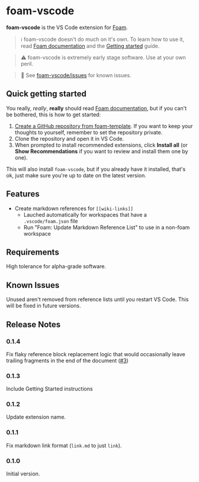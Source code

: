 # foam-vscode

**foam-vscode** is the VS Code extension for [Foam](https://foambubble.github.io/foam).

> ℹ️ foam-vscode doesn't do much on it's own. To learn how to use it, read [Foam documentation](https://foambubble.github.io/foam) and the [Getting started](https://foambubble.github.io/foam/#getting-started) guide.

> ⚠️ foam-vscode is extremely early stage software. Use at your own peril.

> 👀 See [foam-vscode/issues](https://github.com/foambubble/foam-vscode/issues) for known issues.

## Quick getting started

You really, _really_, **really** should read [Foam documentation](https://foambubble.github.io/foam), but if you can't be bothered, this is how to get started:

1. [Create a GitHub repository from foam-template](https://github.com/foambubble/foam-template/generate). If you want to keep your thoughts to yourself, remember to set the repository private.
2. Clone the repository and open it in VS Code.
3. When prompted to install recommended extensions, click **Install all** (or **Show Recommendations** if you want to review and install them one by one).

This will also install `foam-vscode`, but if you already have it installed, that's ok, just make sure you're up to date on the latest version.

## Features

- Create markdown references for `[[wiki-links]]`
  - Lauched automatically for workspaces that have a `.vscode/foam.json` file
  - Run "Foam: Update Markdown Reference List" to use in a non-foam workspace

## Requirements

High tolerance for alpha-grade software.

## Known Issues

Unused aren't removed from reference lists until you restart VS Code. This will be fixed in future versions.

## Release Notes

### 0.1.4

Fix flaky reference block replacement logic that would occasionally leave
trailing fragments in the end of the document ([#3](https://github.com/foambubble/foam-vscode/issues/3))

### 0.1.3

Include Getting Started instructions

### 0.1.2

Update extension name.

### 0.1.1

Fix markdown link format (`link.md` to just `link`).

### 0.1.0

Initial version.
